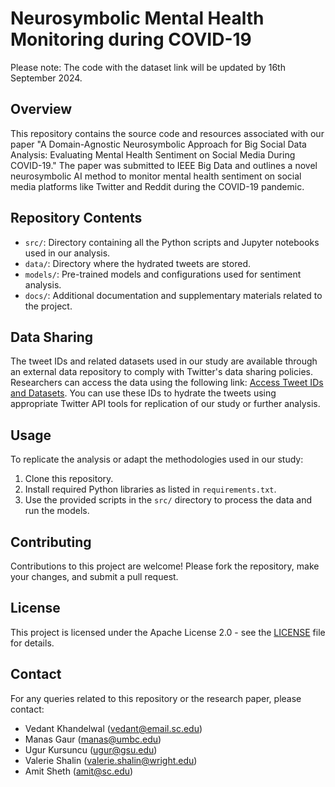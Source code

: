 # Neurosymbolic Mental Health Monitoring during COVID-19

Please note: The code with the dataset link will be updated by 16th September 2024. 

## Overview
This repository contains the source code and resources associated with our paper "A Domain-Agnostic Neurosymbolic Approach for Big Social Data Analysis: Evaluating Mental Health Sentiment on Social Media During COVID-19." The paper was submitted to IEEE Big Data and outlines a novel neurosymbolic AI method to monitor mental health sentiment on social media platforms like Twitter and Reddit during the COVID-19 pandemic.

## Repository Contents
- `src/`: Directory containing all the Python scripts and Jupyter notebooks used in our analysis.
- `data/`: Directory where the hydrated tweets are stored.
- `models/`: Pre-trained models and configurations used for sentiment analysis.
- `docs/`: Additional documentation and supplementary materials related to the project.

## Data Sharing
The tweet IDs and related datasets used in our study are available through an external data repository to comply with Twitter's data sharing policies. Researchers can access the data using the following link: [Access Tweet IDs and Datasets](https://example.com/dataset-link). You can use these IDs to hydrate the tweets using appropriate Twitter API tools for replication of our study or further analysis.

## Usage
To replicate the analysis or adapt the methodologies used in our study:
1. Clone this repository.
2. Install required Python libraries as listed in `requirements.txt`.
3. Use the provided scripts in the `src/` directory to process the data and run the models.


## Contributing
Contributions to this project are welcome! Please fork the repository, make your changes, and submit a pull request.

## License
This project is licensed under the Apache License 2.0 - see the [LICENSE](LICENSE) file for details.

## Contact
For any queries related to this repository or the research paper, please contact:

- Vedant Khandelwal (vedant@email.sc.edu)
- Manas Gaur (manas@umbc.edu)
- Ugur Kursuncu (ugur@gsu.edu)
- Valerie Shalin (valerie.shalin@wright.edu)
- Amit Sheth (amit@sc.edu)
